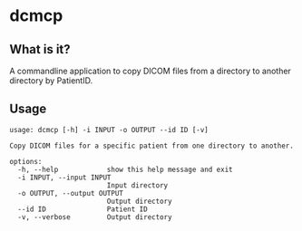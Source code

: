 # dcmcp

## What is it?
A commandline application to copy DICOM files from a directory to another directory by PatientID.

## Usage

```shell
usage: dcmcp [-h] -i INPUT -o OUTPUT --id ID [-v]

Copy DICOM files for a specific patient from one directory to another.

options:
  -h, --help            show this help message and exit
  -i INPUT, --input INPUT
                        Input directory
  -o OUTPUT, --output OUTPUT
                        Output directory
  --id ID               Patient ID
  -v, --verbose         Output directory 
```